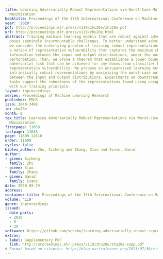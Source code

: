 ```yaml
---
title: Learning Adversarially Robust Representations via Worst-Case Mutual Information
  Maximization
booktitle: Proceedings of the 37th International Conference on Machine Learning
year: '2020'
pdf: http://proceedings.mlr.press/v119/zhu20e/zhu20e.pdf
url: http://proceedings.mlr.press/v119/zhu20e.html
abstract: Training machine learning models that are robust against adversarial inputs
  poses seemingly insurmountable challenges. To better understand adversarial robustness,
  we consider the underlying problem of learning robust representations. We develop
  a notion of representation vulnerability that captures the maximum change of mutual
  information between the input and output distributions, under the worst-case input
  perturbation. Then, we prove a theorem that establishes a lower bound on the minimum
  adversarial risk that can be achieved for any downstream classifier based on its
  representation vulnerability. We propose an unsupervised learning method for obtaining
  intrinsically robust representations by maximizing the worst-case mutual information
  between the input and output distributions. Experiments on downstream classification
  tasks support the robustness of the representations found using unsupervised learning
  with our training principle.
layout: inproceedings
series: Proceedings of Machine Learning Research
publisher: PMLR
issn: 2640-3498
id: zhu20e
month: 0
tex_title: Learning Adversarially Robust Representations via Worst-Case Mutual Information
  Maximization
firstpage: 11609
lastpage: 11618
page: 11609-11618
order: 11609
cycles: false
bibtex_author: Zhu, Sicheng and Zhang, Xiao and Evans, David
author:
- given: Sicheng
  family: Zhu
- given: Xiao
  family: Zhang
- given: David
  family: Evans
date: 2020-09-29
address: 
container-title: Proceedings of the 37th International Conference on Machine Learning
volume: '119'
genre: inproceedings
issued:
  date-parts:
  - 2020
  - 9
  - 29
software: https://github.com/schzhu/learning-adversarially-robust-representations
extras:
- label: Supplementary PDF
  link: http://proceedings.mlr.press/v119/zhu20e/zhu20e-supp.pdf
# Format based on citeproc: http://blog.martinfenner.org/2013/07/30/citeproc-yaml-for-bibliographies/
---
```

